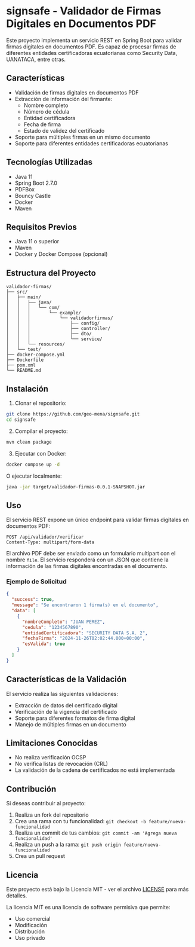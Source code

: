# signsafe - Validador de Firmas Digitales en Documentos PDF

Este proyecto implementa un servicio REST en Spring Boot para validar firmas digitales en documentos PDF. Es capaz de procesar firmas de diferentes entidades certificadoras ecuatorianas como Security Data, UANATACA, entre otras.

## Características

- Validación de firmas digitales en documentos PDF
- Extracción de información del firmante:
  - Nombre completo
  - Número de cédula
  - Entidad certificadora
  - Fecha de firma
  - Estado de validez del certificado
- Soporte para múltiples firmas en un mismo documento
- Soporte para diferentes entidades certificadoras ecuatorianas

## Tecnologías Utilizadas

- Java 11
- Spring Boot 2.7.0
- PDFBox
- Bouncy Castle
- Docker
- Maven

## Requisitos Previos

- Java 11 o superior
- Maven
- Docker y Docker Compose (opcional)

## Estructura del Proyecto

```plaintext
validador-firmas/
├── src/
│   ├── main/
│   │   ├── java/
│   │   │   └── com/
│   │   │       └── example/
│   │   │           └── validadorfirmas/
│   │   │               ├── config/
│   │   │               ├── controller/
│   │   │               ├── dto/
│   │   │               └── service/
│   │   └── resources/
│   └── test/
├── docker-compose.yml
├── Dockerfile
├── pom.xml
└── README.md
```

## Instalación

1. Clonar el repositorio:

```bash
git clone https://github.com/geo-mena/signsafe.git
cd signsafe
```

2. Compilar el proyecto:

```bash
mvn clean package
```

3. Ejecutar con Docker:

```bash
docker compose up -d
```

O ejecutar localmente:

```bash
java -jar target/validador-firmas-0.0.1-SNAPSHOT.jar
```

## Uso

El servicio REST expone un único endpoint para validar firmas digitales en documentos PDF:

```plaintext
POST /api/validador/verificar
Content-Type: multipart/form-data
```

El archivo PDF debe ser enviado como un formulario multipart con el nombre `file`. El servicio responderá con un JSON que contiene la información de las firmas digitales encontradas en el documento.

### Ejemplo de Solicitud

```json
{
  "success": true,
  "message": "Se encontraron 1 firma(s) en el documento",
  "data": [
    {
      "nombreCompleto": "JUAN PEREZ",
      "cedula": "1234567890",
      "entidadCertificadora": "SECURITY DATA S.A. 2",
      "fechaFirma": "2024-11-26T02:02:44.000+00:00",
      "esValida": true
    }
  ]
}
```

## Características de la Validación
El servicio realiza las siguientes validaciones:

- Extracción de datos del certificado digital
- Verificación de la vigencia del certificado
- Soporte para diferentes formatos de firma digital
- Manejo de múltiples firmas en un documento

## Limitaciones Conocidas

- No realiza verificación OCSP
- No verifica listas de revocación (CRL)
- La validación de la cadena de certificados no está implementada

## Contribución
Si deseas contribuir al proyecto:

1. Realiza un fork del repositorio
2. Crea una rama con tu funcionalidad: `git checkout -b feature/nueva-funcionalidad`
3. Realiza un commit de tus cambios: `git commit -am 'Agrega nueva funcionalidad'`
4. Realiza un push a la rama: `git push origin feature/nueva-funcionalidad`
5. Crea un pull request

## Licencia

Este proyecto está bajo la Licencia MIT - ver el archivo [LICENSE](LICENSE) para más detalles.

La licencia MIT es una licencia de software permisiva que permite:
- Uso comercial
- Modificación
- Distribución
- Uso privado